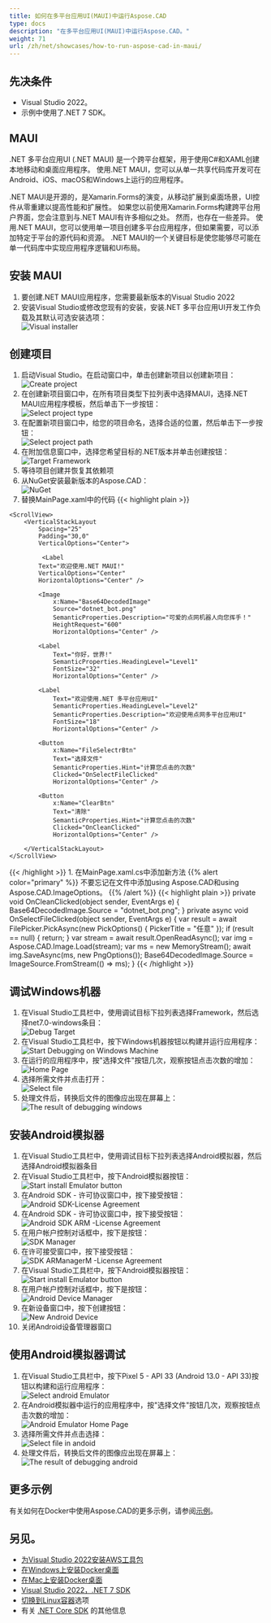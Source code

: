 ```yaml
---
title: 如何在多平台应用UI(MAUI)中运行Aspose.CAD
type: docs
description: "在多平台应用UI(MAUI)中运行Aspose.CAD。"
weight: 71
url: /zh/net/showcases/how-to-run-aspose-cad-in-maui/
---
```


## 先决条件
- Visual Studio 2022。
- 示例中使用了.NET 7 SDK。


## MAUI

.NET 多平台应用UI (.NET MAUI) 是一个跨平台框架，用于使用C#和XAML创建本地移动和桌面应用程序。
使用.NET MAUI，您可以从单一共享代码库开发可在Android、iOS、macOS和Windows上运行的应用程序。

.NET MAUI是开源的，是Xamarin.Forms的演变，从移动扩展到桌面场景，UI控件从零重建以提高性能和扩展性。
如果您以前使用Xamarin.Forms构建跨平台用户界面，您会注意到与.NET MAUI有许多相似之处。
然而，也存在一些差异。
使用.NET MAUI，您可以使用单一项目创建多平台应用程序，但如果需要，可以添加特定于平台的源代码和资源。
.NET MAUI的一个关键目标是使您能够尽可能在单一代码库中实现应用程序逻辑和UI布局。


## 安装 MAUI

1. 要创建.NET MAUI应用程序，您需要最新版本的Visual Studio 2022
1. 安装Visual Studio或修改您现有的安装，安装.NET 多平台应用UI开发工作负载及其默认可选安装选项：<br>
![Visual installer](/_assets/showcases/maui/visual-installer.png)


## 创建项目

1. 启动Visual Studio。在启动窗口中，单击创建新项目以创建新项目：<br>
![Create project](/_assets/showcases/maui/create-project.png)<br>
1. 在创建新项目窗口中，在所有项目类型下拉列表中选择MAUI，选择.NET MAUI应用程序模板，然后单击下一步按钮：<br>
![Select project type](/_assets/showcases/maui/select-project.png)<br>
1. 在配置新项目窗口中，给您的项目命名，选择合适的位置，然后单击下一步按钮：<br>
![Select project path](/_assets/showcases/maui/select-project-path.png)<br>
1. 在附加信息窗口中，选择您希望目标的.NET版本并单击创建按钮：<br>
![Target Framework](/_assets/showcases/maui/select-framework.png)<br>
1. 等待项目创建并恢复其依赖项
1. 从NuGet安装最新版本的Aspose.CAD：<br>
![NuGet](/_assets/showcases/maui/nuget.png)<br>
1. 替换MainPage.xaml中的代码
{{< highlight plain >}}
<?xml version="1.0" encoding="utf-8" ?>
<ContentPage xmlns="http://schemas.microsoft.com/dotnet/2021/maui"
             xmlns:x="http://schemas.microsoft.com/winfx/2009/xaml"
             x:Class="MauiApp1.MainPage">

    <ScrollView>
        <VerticalStackLayout
            Spacing="25"
            Padding="30,0"
            VerticalOptions="Center">

             <Label 
            Text="欢迎使用.NET MAUI!"
            VerticalOptions="Center" 
            HorizontalOptions="Center" />

            <Image
                x:Name="Base64DecodedImage"
                Source="dotnet_bot.png"
                SemanticProperties.Description="可爱的点网机器人向您挥手！"
                HeightRequest="600"
                HorizontalOptions="Center" />

            <Label
                Text="你好，世界!"
                SemanticProperties.HeadingLevel="Level1"
                FontSize="32"
                HorizontalOptions="Center" />

            <Label
                Text="欢迎使用.NET 多平台应用UI"
                SemanticProperties.HeadingLevel="Level2"
                SemanticProperties.Description="欢迎使用点网多平台应用UI"
                FontSize="18"
                HorizontalOptions="Center" />

            <Button
                x:Name="FileSelectrBtn"
                Text="选择文件"
                SemanticProperties.Hint="计算您点击的次数"
                Clicked="OnSelectFileClicked"
                HorizontalOptions="Center" />

            <Button
                x:Name="ClearBtn"
                Text="清除"
                SemanticProperties.Hint="计算您点击的次数"
                Clicked="OnCleanClicked"
                HorizontalOptions="Center" />

        </VerticalStackLayout>
    </ScrollView>
</ContentPage>
{{< /highlight >}}
1. 在MainPage.xaml.cs中添加新方法
{{% alert color="primary" %}} 
不要忘记在文件中添加using Aspose.CAD和using Aspose.CAD.ImageOptions。
{{% /alert %}}
{{< highlight plain >}}
private void OnCleanClicked(object sender, EventArgs e)
{
    Base64DecodedImage.Source = "dotnet_bot.png";
}
private async void OnSelectFileClicked(object sender, EventArgs e)
{
    var result = await FilePicker.PickAsync(new PickOptions()
    {
        PickerTitle = "任意"
    });
    if (result == null)
    {
        return;
    }
    var stream = await result.OpenReadAsync();
    var img = Aspose.CAD.Image.Load(stream);
    var ms = new MemoryStream();
    await img.SaveAsync(ms, new PngOptions());
    Base64DecodedImage.Source = ImageSource.FromStream(() => ms);
}
{{< /highlight >}}


## 调试Windows机器

1. 在Visual Studio工具栏中，使用调试目标下拉列表选择Framework，然后选择net7.0-windows条目：<br>
![Debug Target](/_assets/showcases/maui/windows-mode.png)<br>
1. 在Visual Studio工具栏中，按下Windows机器按钮以构建并运行应用程序：<br>
![Start Debugging on Windows Machine](/_assets/showcases/maui/windows-start-debug.png)<br>
1. 在运行的应用程序中，按"选择文件"按钮几次，观察按钮点击次数的增加：<br>
![Home Page](/_assets/showcases/maui/windows-home-page.png)<br>
1. 选择所需文件并点击打开：<br>
![Select file](/_assets/showcases/maui/select-file.png)<br>
1. 处理文件后，转换后文件的图像应出现在屏幕上：<br>
![The result of debugging windows](/_assets/showcases/maui/windows-result.png)


## 安装Android模拟器

1. 在Visual Studio工具栏中，使用调试目标下拉列表选择Android模拟器，然后选择Android模拟器条目
1. 在Visual Studio工具栏中，按下Android模拟器按钮：<br>
![Start install Emulator button](/_assets/showcases/maui/start-install-emulator.png)<br>
1. 在Android SDK - 许可协议窗口中，按下接受按钮：<br>
![Android SDK-License Agreement](/_assets/showcases/maui/android-sdk-1.png)<br>
1. 在Android SDK - 许可协议窗口中，按下接受按钮：<br>
![Android SDK ARM -License Agreement](/_assets/showcases/maui/android-sdk-2.png)<br>
1. 在用户帐户控制对话框中，按下是按钮：<br>
![SDK Manager](/_assets/showcases/maui/android-sdk-3.png)<br>
1. 在许可接受窗口中，按下接受按钮：<br>
![SDK ARManagerM -License Agreement](/_assets/showcases/maui/android-sdk-4.png)<br>
1. 在Visual Studio工具栏中，按下Android模拟器按钮：<br>
![Start install Emulator button](/_assets/showcases/maui/start-install-emulator.png)<br>
1. 在用户帐户控制对话框中，按下是按钮：<br>
![Android Device Manager](/_assets/showcases/maui/android-device-manager.png)<br>
1. 在新设备窗口中，按下创建按钮：<br>
![New Android Device](/_assets/showcases/maui/android-new-device.png)<br>
1. 关闭Android设备管理器窗口


## 使用Android模拟器调试

1. 在Visual Studio工具栏中，按下Pixel 5 - API 33 (Android 13.0 - API 33)按钮以构建和运行应用程序：<br>
![Select android Emulator](/_assets/showcases/maui/select-android-emulator.png)<br>
1. 在Android模拟器中运行的应用程序中，按"选择文件"按钮几次，观察按钮点击次数的增加：<br>
![Android Emulator Home Page](/_assets/showcases/maui/android-home-page.png)<br>
1. 选择所需文件并点击选择：<br>
![Select file in andoid](/_assets/showcases/maui/select-file-android.png)<br>
1. 处理文件后，转换后文件的图像应出现在屏幕上：<br>
![The result of debugging android](/_assets/showcases/maui/android-result.png)


## 更多示例

有关如何在Docker中使用Aspose.CAD的更多示例，请参阅[示例](https://github.com/aspose-cad/Aspose.CAD-Documentation)。


## 另见。

- [为Visual Studio 2022安装AWS工具包](https://marketplace.visualstudio.com/items?itemName=AmazonWebServices.AWSToolkitforVisualStudio2022)
- [在Windows上安装Docker桌面](https://docs.docker.com/docker-for-windows/install/)
- [在Mac上安装Docker桌面](https://docs.docker.com/docker-for-mac/install/)
- [Visual Studio 2022，.NET 7 SDK](https://docs.microsoft.com/en-us/dotnet/core/install/windows?tabs=net70#dependencies)
- [切换到Linux容器](https://docs.docker.com/docker-for-windows/#switch-between-windows-and-linux-containers)选项
- 有关 [.NET Core SDK](https://hub.docker.com/_/microsoft-dotnet-sdk) 的其他信息
